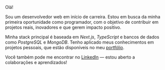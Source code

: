 Olá!

Sou um desenvolvedor web em início de carreira. Estou em busca da minha primeira oportunidade como programador, com o objetivo de contribuir em projetos reais, inovadores e que gerem impacto positivo.

Minha stack principal é baseada em *Next.js*, *TypeScript* e bancos de dados como *PostgreSQL* e *MongoDB*. Tenho aplicado meus conhecimentos em projetos pessoais, que estão disponíveis no meu [portfólio](https://arisonfirmino.vercel.app).

Você também pode me encontrar no [LinkedIn](https://www.linkedin.com/in/arisonfirmino) — estou aberto a colaborações e aprendizados!
